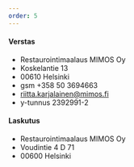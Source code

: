 ```yaml
---
order: 5
---
```

#### Verstas
* Restaurointimaalaus MIMOS Oy
* Koskelantie 13
* 00610 Helsinki
* gsm +358 50 3694663
* riitta.karjalainen@mimos.fi
* y-tunnus 2392991-2

#### Laskutus
* Restaurointimaalaus MIMOS Oy
* Voudintie 4 D 71
* 00600 Helsinki